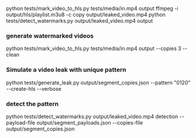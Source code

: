 python tests/mark_video_to_hls.py tests/media/in.mp4 output
ffmpeg -i output/hls/playlist.m3u8 -c copy output/leaked_video.mp4
python tests/detect_watermarks.py output/leaked_video.mp4 output


### generate watermarked videos
python tests/mark_video_to_hls.py tests/media/in.mp4 output --copies 3 --clean
### Simulate a video leak with unique pattern
python tests/generate_leak.py output/segment_copies.json --pattern "0120" --create-hls --verbose
### detect the pattern
python tests/detect_watermarks.py output/leaked_video.mp4 detection --payload-file output/segment_payloads.json --copies-file output/segment_copies.json